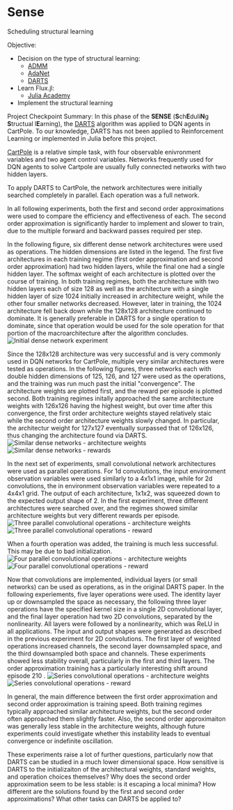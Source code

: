 # Sense
Scheduling structural learning

Objective:
  + Decision on the type of structural learning:
    + [ADMM](http://openaccess.thecvf.com/content_ECCV_2018/papers/Tianyun_Zhang_A_Systematic_DNN_ECCV_2018_paper.pdf)
    + [AdaNet](https://arxiv.org/pdf/1607.01097.pdf)
    + [DARTS](https://arxiv.org/pdf/1806.09055.pdf)
  + Learn Flux.jl:
    + [Julia Academy](https://juliaacademy.com/p/introduction-to-machine-learning)
  + Implement the structural learning


Project Checkpoint Summary:
In this phase of the **SENSE** (**S**ch**E**duli**N**g **S**tructual l**E**arning), the [DARTS](https://arxiv.org/abs/1806.09055) algorithm was applied to DQN agents in CartPole. To our knowledge, DARTS has not been applied to Reinforcement Learning or implemented in Julia before this project.

[CartPole](https://github.com/openai/gym/wiki/CartPole-v0) is a relative simple task, with four observable enivronment variables and two agent control variables. Networks frequently used for DQN agents to solve Cartpole are usually fully connected networks with two hidden layers. 

To apply DARTS to CartPole, the network architectures were initially searched completely in parallel. Each operation was a full network. 

In all following experiments, both the first and second order approximations were used to compare the efficiency and effectiveness of each. The second order approximation is significantly harder to implement and slower to train, due to the multiple forward and backward passes required per step. 

In the following figure, six different dense network architectures were used as operations. The hidden dimensions are listed in the legend. The first five architectures in each training regime (first order approximation and second order approximation) had two hidden layers, while the final one had a single hidden layer. The softmax weight of each architecture is plotted over the course of training. In both training regimes, both the architecture with two hidden layers each of size 128 as well as the architecture with a single hidden layer of size 1024 initially increased in architecture weight, while the other four smaller networks decreased. However, later in training, the 1024 architecture fell back down while the 128x128 architecture continued to dominate. It is generally preferable in DARTS for a single operation to dominate, since that operation would be used for the sole operation for that portion of the macroarchitecture after the algorithm concludes. 
![Initial dense network experiment](https://uc2e19bbfc5576e96e3a46a250e0.previews.dropboxusercontent.com/p/thumb/AAzrxv4NKChlSNzZadKX8NPgwJGn44JMF5bBlDeG3341-TnQosxvbEeQcMERKEOrBkwCDTsfb8AMjmXZf-WiMh4ZH75tEhMkhISf_vIIX0ED8U2i2zJiJZIA8NVH-Fiqi3_qO3ZDzAcZVEyiM2SRRu6nT886H3a1BTZ_lMAeC1OzqZW64Q2g9jdBSaxPyHRPel4hJ5rqrppVA-AQir0SHkD8_W3Zwts_3t13B2vnMqdSMPvTSfhfNlwV3-xxIMbEBbA-NFripoDMFfQPbWv6Zq9d5YJBYDjri31KU1DhHswrMNYnXmQZJMlIhnGAsG81KItdzY-y7yISUfxtWelFyxDjgtR1HVRve_v279rtWJIDcZPcvry7BEsPdlR3mn6OGx4/p.png)


Since the 128x128 architecture was very successful and is very commonly used in DQN networks for CartPole, multiple very similar architectures were tested as operations. In the following figures, three networks each with double hidden dimensions of 125, 126, and 127 were used as the operations, and the training was run much past the initial "convergence". The architecture weights are plotted first, and the reward per episode is plotted second. Both training regimes initally approached the same architecture weights with 126x126 having the highest weight, but over time after this convergence, the first order architecture weights stayed relatively staic while the second order architecture weights slowly changed. In particular, the architectur weight for 127x127 eventually surpassed that of 126x126, thus changing the architecture found via DARTS.
![Similar dense networks - architecture weights](https://uc2085d94cb98981264e83150905.previews.dropboxusercontent.com/p/thumb/AAwO5BfJkSMSZMFYd8YxHlHuTXb9DjtPyO0XdWgEn0OIFpJ4ryZe4gJwPnMQ0NgFydvZKUEwKcNg_sO7MgSEeWf8iWaDUdOp_2JGBWVAQcXKm0EnByOAVBQ7mrD5YgerSKq3oqBwoipQvhrBDIqPX4inyGmjIRbZ8gNTFV1dQvptInAtlH7nx_qsI_w7cENhLlCLNbJ0NrD2Uc9J-zcmwnBdE8TtfzbWg2cW11n7HYnEg4Mm4eqjp3EUWMuJfUQsiRJuLp8zgCu8Vimuopjn2XaHSt9vdNGq-5BV45Y3UsQ0XtYr86-wDEcSfUbbVAxVQmVlll-EoU7DL6HEH8z3NWfdniEA3JHWjsVRFzp1b_kw9I4eeM8vjRu5F-wyQYxYGts/p.png)
![Similar dense networks - rewards](https://uc191b376dbd229c89eb1359919a.previews.dropboxusercontent.com/p/thumb/AAypuTNdEnM2D0Lreq-uHQVLe7_QRybUDhfoiKK6gAFsFsvG-ESp_0mafmmLrOovWTPQcT9xZg49TGL6Qw_FcQ0ZOnJfQakdd4IYeAByAiZTg1U7UGEusJ1qHtfTcZYlHY3ZBa2sqg0_dgzUcOLuizrBeffdyPUYnkyN-WwpweI3gWCquA4NJVNVTPuC62nnmairB64U6xw7g9pFkcyvBURo4-k1zC0cIJEkt-YzYOgSe6E2Ojt8nX-CjSJNqVjnlL9-hSAjJTSbNB2qs--EQk2zw5BA9fJUNyPfXs6-6tiQiQ-fsrZwA0QO9mOUTMOA-GWgTf4-3a0rIJXd1kefZ_lum81EM_lg7BsX032oHPpDaEt67GTepPoH5-3jojgaBEw/p.png)

In the next set of experiments, small convolutional network architectures were used as parallel operations. For 1d convolutions, the input environment observation variables were used similarly to a 4x1x1 image, while for 2d convolutions, the in environment observation variables were repeated to a 4x4x1 grid. The output of each architecture, 1x1x2, was squeezed down to the expected output shape of 2. In the first experiment, three different architectures were searched over, and the regimes showed similar architecture weights but very different rewards per episode. 
![Three parallel convolutional operations - architecture weights](https://ucc10dfef5230a25483a13c8b079.previews.dropboxusercontent.com/p/thumb/AAwVI_L0rzS6WMUeVgOUC9AaAvbJeaDfbFaX9ptlTDirpVmXciaJBPWMMpg6zkGFETDeQ5__B56wetBRzHEBSqQfzm1POJPHoE9Nu76ZjCXDxXVMsu-eFkfyfA3lQL-SQONvxFTAgnCVfxakP4Q9-abbQkuvpSbr-iX74DsTXStA6ulDfv3GgMubwpJbILfhdKm81zmeVce-kBJvBJaUdnpG_NNwQhpcdruS_Jef1PCRpvHTN-AklSLzvEpYr4_0oEzTPmmi6kVMU8dH6i1wg6GZhgqbeTbskdTnSV_ZyhvnJLlsYZEi1gI6z1kB4mO17NC3SHOp6gfQeCVLYSYsFHZFzLfjPigl745GKqMsqnHHhWlhKm-zcXvG3NqFcFsv5_4/p.png)
![Three parallel convolutional operations - reward](https://uc69181d486e13c09447f9d628a8.previews.dropboxusercontent.com/p/thumb/AAzcWPS3mE6qy0dQj6uQRMbmsyZvr78tZuAy8NnoOaZ2UBJoFWP2n4ksgNGZwU8Rabj2fl8E8ZZ1Ozr5ooBK9M8VM85yJrWO4F4RPOgXCu-Uju5CR_34_N3LORx7PB-nqMefFFpBQWOMkmnCeuAdR7GGohL0p2iciW-vg46ZPIkCik64m9zFvOZd7Lc7gkPWIswNEawuwLQPmyFT9AGm9YXOKeZArEOAoqz6E2_WwyIQVauY0bhocIenEXMNHWtfJBIJ-6dwhEkJ83ryPIWAcF8fbGiZ0nY1uh-vFZnRvT_JC9ao7stMfF2fu2QsF0O5nuglYs2YOeI2vL88YhmMA48ysbCh1g04YsDiUEqy4S24E25hK2DL3pCUS7BMaffGcDw/p.png)

When a fourth operation was added, the training is much less successful. This may be due to bad initialization.
![Four parallel convolutional operations - architecture weights](https://ucb9aa21d16f10957f67b47178d4.previews.dropboxusercontent.com/p/thumb/AAx2cQQT9nUKL0z58riMChMf4FxKgF2Yc3PoiMjBPQeBzSN0dtCMhAHLKSqieWQLKqY-3en8tcBicdFuQ4cj2vcRqM8uKttDA49ypCPTvLwHGKxtv0SStodcTxcgjPgqULUh3y5Ek702m2OV0MQNXSclYfuhqDm_RVLupRKvfeo7kWjM8Xr5iHPszU3NRfFaEPnzpDR5yVUPkWjS0QuVurIo2XlEGo1efVd_8PMWrpmcpmNs74k3-1MNMEsC8fLfc16ip_vFSbKqBVWAy1GC-yB1L08XBQMVMez64s4g6zY1AtyFVogv8mnnnfrno9P9MJGSRGt7A7whIC95UlJVzFDBhevEzh2Osa8X6Qjrzuai26XYNzWLkvl3YCANRrvQyjk/p.png)
![Four parallel convolutional operations - reward](https://ucd9d88d0bf46951563b2e6eee78.previews.dropboxusercontent.com/p/thumb/AAxvL3W9nb6TGFSfw9D8sGeffjddvfK9tspQrZNBgN_c_QNsAq4-0mFl0iVCHWRpWFOSS4r5M4TV1YApxv2zIJ_SmU2OkoqCMFskpcd0gqiAVowL2sojDugUn_-_8dLfRvam--j2X2i2dmhGCdudd-_A-aAuRlM0zdvAQrZee_8Gx4Dc9svTEywAwz3pH0GV5TDE1RRgwk1Aqf7k7Jv_elRftKxkRtqZk_FZVGsaSMjWM9kIv-ZYMuR2x_4fn3uMfSIqBCS1llLyKsreD2gMZbHFq9dboMTlJo2TretA6lobaZvuwSee1zZ6Z7LTIrQNABWUGxHq4YIBYeyqTMTktFP3774-VN0XMJnRPMeHtL-XSZSXGgAUtM0QByzY_Ur0hag/p.png)

Now that convolutions are implemented, individual layers (or small networks) can be used as operations, as in the original DARTS paper. In the following experiements, five layer operations were used. The identity layer up or downsampled the space as necessary, the following three layer operations have the specified kernel size in a single 2D convolutional layer, and the final layer operation had two 2D convolutions, separated by the nonlinearity. All layers were followed by a nonlinearity, which was ReLU in all applications. The input and output shapes were generated as described in the previous experiment for 2D convolutions.  The first layer of weighted operations increased channels, the second layer downsampled space, and the third downsampled both space and channels. These experiments showed less stability overall, particularly in the first and third layers. The order approximation training has a particularly interesting shift around episode 210 .
![Series convolutional operations - architecture weights](https://uc05f9a7000731f8752d04296eb6.previews.dropboxusercontent.com/p/thumb/AAxb6x4ndrKaszsOvvU6qmMTNUcbldFUSdqMVtz4f9BrknR0y59OjSOhfhgsYeX4MrA1rCS3TpR2YNn7bPbxKVUxn3WGHCVtLg4euaWNTMQ9T0HTyk5TPFy7Yc2_uz2KoG3t3HVgqOKVR--n9LlDix0IR0EIWdGbMaRsrKaofaPCqDXAeX9DNu6tJboJmRy29kneE7a5Q87C14jQmE3wvkY-CEPMYlVKfDUk7CRTSL0yKaAPy6LySD83Y5jAgCN0KR5tPizfYz4epKt1QPTTM2BPXGsAuh68Mj8b5wyYKAx0lIxQYH_Ib8_UWmF03QjZ-ziUt1NCbVVlSMRtbFCbEEa0reHKN802rHCrVuXt01RlEhWakjxEoSxkLybaxqGZNz8W7Wf3uiVqhjtpDxvO4JG6/p.png)
![Series convolutional operations - reward](https://uc82f03e688bafe39fe63be8f162.previews.dropboxusercontent.com/p/thumb/AAwvzFwXliZRqPiqXl5cFPTMRMK5XBMdXTyoHPmf9VC8RxQKmJP8dK-zAh9iZdv6LuaeMgVymi0f5shqAyxarqJ5dsgArj5gUpoydaLgwlMg5zFhHCS1Tlrecb29Y6Xq9MNfavCPE0PS3BKQqKQz2qnVkXlTx3_IhriW9tyJeYGFYFZhNC-dy85QCWyrihW-N4Bn-WfYeUO8ekj_vSJIo0f1qtgyRvl4JlriSTBLMz6mxyd1hfbpIatuqYZLtp38qPJsET7bmqhKw7ODct1MHFqQPcj1_H4Bg62rgnV1Yhe-Goy_MBngiPXSqFsyR7vsL7vu_Cr-lYeGahPsvxGBcaEfY8aVuCSZfsnL2IYxt4IWZOYIY7aQ5--FVQvHhjlU290/p.png)

In general, the main difference between the first order approximation and second order approximation is training speed. Both training regimes typically approached similar architecture weights, but the second order often approached them slightly faster. Also, the second order approximaiton was generally less stable in the architecture weights, although future experiments could investigate whether this instability leads to eventual convergence or indefinite oscillation.

These experiments raise a lot of further questions, particularly now that DARTS can be studied in a much lower dimensional space. How sensitive is DARTS to the initializaiton of the architectural weights, standard weights, and operation choices themselves? Why does the second order approximation seem to be less stable: is it escaping a local minima? How different are the solutions found by the first and second order approximations? What other tasks can DARTS be applied to?
